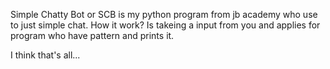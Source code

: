 Simple Chatty Bot or SCB is my python program from jb academy who use to just simple chat.
How it work? 
Is takeing a input from you and applies for program who have pattern and prints it.

I think that's all...
